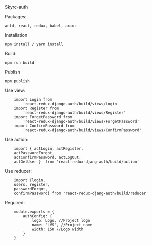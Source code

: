 Skyrc-auth

Packages: 
```
antd, react, redux, babel, axios
```

Installation
````
npm install / yarn install
````

Build:
````
npm run build 
````

Publish
```
npm publish
```

Use view: 
```
    import Login from 
        'react-redux-django-auth/build/views/Login'
    import Register from 
        'react-redux-django-auth/build/views/Register'
    import ForgetPassword from 
        'react-redux-django-auth/build/views/ForgetPassword'
    import ConfirmPassword from 
        'react-redux-django-auth/build/views/ConfirmPassword'
```

Use action:
```
    import { actLogin, actRegister, 
    actPasswordForgot, 
    actConfirmPassword, actLogOut, 
    actGetUser }  from 'react-redux-djang-auth/build/action'
```

Use reducer: 
```
    import {login, 
    users, register, 
    passwordForgot, 
    confirmPassword} from 'react-redux-djang-auth/build/reducer'
```

Required: 
```
    module.exports = {
        authConfig: {
            logo: Logo, //Project logo
            name: 'LVS', //Project name 
            width: 150 //Logo width
        }
    } 
```